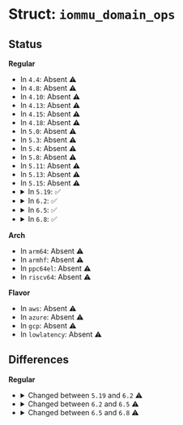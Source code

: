 # Struct: <code>iommu_domain_ops</code>

## Status
<b>Regular</b>
<ul>
<li>
In <code>4.4</code>: Absent ⚠️
</li>
<li>
In <code>4.8</code>: Absent ⚠️
</li>
<li>
In <code>4.10</code>: Absent ⚠️
</li>
<li>
In <code>4.13</code>: Absent ⚠️
</li>
<li>
In <code>4.15</code>: Absent ⚠️
</li>
<li>
In <code>4.18</code>: Absent ⚠️
</li>
<li>
In <code>5.0</code>: Absent ⚠️
</li>
<li>
In <code>5.3</code>: Absent ⚠️
</li>
<li>
In <code>5.4</code>: Absent ⚠️
</li>
<li>
In <code>5.8</code>: Absent ⚠️
</li>
<li>
In <code>5.11</code>: Absent ⚠️
</li>
<li>
In <code>5.13</code>: Absent ⚠️
</li>
<li>
In <code>5.15</code>: Absent ⚠️
</li>
<li>
<details>
<summary>In <code>5.19</code>: ✅</summary>

```c
struct iommu_domain_ops {
    int (*attach_dev)(struct iommu_domain *, struct device *);
    void (*detach_dev)(struct iommu_domain *, struct device *);
    int (*map)(struct iommu_domain *, long unsigned int, phys_addr_t, size_t, int, gfp_t);
    int (*map_pages)(struct iommu_domain *, long unsigned int, phys_addr_t, size_t, size_t, int, gfp_t, size_t *);
    size_t (*unmap)(struct iommu_domain *, long unsigned int, size_t, struct iommu_iotlb_gather *);
    size_t (*unmap_pages)(struct iommu_domain *, long unsigned int, size_t, size_t, struct iommu_iotlb_gather *);
    void (*flush_iotlb_all)(struct iommu_domain *);
    void (*iotlb_sync_map)(struct iommu_domain *, long unsigned int, size_t);
    void (*iotlb_sync)(struct iommu_domain *, struct iommu_iotlb_gather *);
    phys_addr_t (*iova_to_phys)(struct iommu_domain *, dma_addr_t);
    bool (*enforce_cache_coherency)(struct iommu_domain *);
    int (*enable_nesting)(struct iommu_domain *);
    int (*set_pgtable_quirks)(struct iommu_domain *, long unsigned int);
    void (*free)(struct iommu_domain *);
};
```
</details>
</li>
<li>
<details>
<summary>In <code>6.2</code>: ✅</summary>

```c
struct iommu_domain_ops {
    int (*attach_dev)(struct iommu_domain *, struct device *);
    void (*detach_dev)(struct iommu_domain *, struct device *);
    int (*set_dev_pasid)(struct iommu_domain *, struct device *, ioasid_t);
    int (*map)(struct iommu_domain *, long unsigned int, phys_addr_t, size_t, int, gfp_t);
    int (*map_pages)(struct iommu_domain *, long unsigned int, phys_addr_t, size_t, size_t, int, gfp_t, size_t *);
    size_t (*unmap)(struct iommu_domain *, long unsigned int, size_t, struct iommu_iotlb_gather *);
    size_t (*unmap_pages)(struct iommu_domain *, long unsigned int, size_t, size_t, struct iommu_iotlb_gather *);
    void (*flush_iotlb_all)(struct iommu_domain *);
    void (*iotlb_sync_map)(struct iommu_domain *, long unsigned int, size_t);
    void (*iotlb_sync)(struct iommu_domain *, struct iommu_iotlb_gather *);
    phys_addr_t (*iova_to_phys)(struct iommu_domain *, dma_addr_t);
    bool (*enforce_cache_coherency)(struct iommu_domain *);
    int (*enable_nesting)(struct iommu_domain *);
    int (*set_pgtable_quirks)(struct iommu_domain *, long unsigned int);
    void (*free)(struct iommu_domain *);
};
```
</details>
</li>
<li>
<details>
<summary>In <code>6.5</code>: ✅</summary>

```c
struct iommu_domain_ops {
    int (*attach_dev)(struct iommu_domain *, struct device *);
    int (*set_dev_pasid)(struct iommu_domain *, struct device *, ioasid_t);
    int (*map)(struct iommu_domain *, long unsigned int, phys_addr_t, size_t, int, gfp_t);
    int (*map_pages)(struct iommu_domain *, long unsigned int, phys_addr_t, size_t, size_t, int, gfp_t, size_t *);
    size_t (*unmap)(struct iommu_domain *, long unsigned int, size_t, struct iommu_iotlb_gather *);
    size_t (*unmap_pages)(struct iommu_domain *, long unsigned int, size_t, size_t, struct iommu_iotlb_gather *);
    void (*flush_iotlb_all)(struct iommu_domain *);
    void (*iotlb_sync_map)(struct iommu_domain *, long unsigned int, size_t);
    void (*iotlb_sync)(struct iommu_domain *, struct iommu_iotlb_gather *);
    phys_addr_t (*iova_to_phys)(struct iommu_domain *, dma_addr_t);
    bool (*enforce_cache_coherency)(struct iommu_domain *);
    int (*enable_nesting)(struct iommu_domain *);
    int (*set_pgtable_quirks)(struct iommu_domain *, long unsigned int);
    void (*free)(struct iommu_domain *);
};
```
</details>
</li>
<li>
<details>
<summary>In <code>6.8</code>: ✅</summary>

```c
struct iommu_domain_ops {
    int (*attach_dev)(struct iommu_domain *, struct device *);
    int (*set_dev_pasid)(struct iommu_domain *, struct device *, ioasid_t);
    int (*map_pages)(struct iommu_domain *, long unsigned int, phys_addr_t, size_t, size_t, int, gfp_t, size_t *);
    size_t (*unmap_pages)(struct iommu_domain *, long unsigned int, size_t, size_t, struct iommu_iotlb_gather *);
    void (*flush_iotlb_all)(struct iommu_domain *);
    int (*iotlb_sync_map)(struct iommu_domain *, long unsigned int, size_t);
    void (*iotlb_sync)(struct iommu_domain *, struct iommu_iotlb_gather *);
    int (*cache_invalidate_user)(struct iommu_domain *, struct iommu_user_data_array *);
    phys_addr_t (*iova_to_phys)(struct iommu_domain *, dma_addr_t);
    bool (*enforce_cache_coherency)(struct iommu_domain *);
    int (*enable_nesting)(struct iommu_domain *);
    int (*set_pgtable_quirks)(struct iommu_domain *, long unsigned int);
    void (*free)(struct iommu_domain *);
};
```
</details>
</li>
</ul>
<b>Arch</b>
<ul>
<li>
In <code>arm64</code>: Absent ⚠️
</li>
<li>
In <code>armhf</code>: Absent ⚠️
</li>
<li>
In <code>ppc64el</code>: Absent ⚠️
</li>
<li>
In <code>riscv64</code>: Absent ⚠️
</li>
</ul>
<b>Flavor</b>
<ul>
<li>
In <code>aws</code>: Absent ⚠️
</li>
<li>
In <code>azure</code>: Absent ⚠️
</li>
<li>
In <code>gcp</code>: Absent ⚠️
</li>
<li>
In <code>lowlatency</code>: Absent ⚠️
</li>
</ul>

## Differences
<b>Regular</b>
<ul>
<li>
<details>
<summary>Changed between <code>5.19</code> and <code>6.2</code> ⚠️</summary>
<ul>
<li>
<b>Field added. </b>
<code>int (*set_dev_pasid)(struct iommu_domain *, struct device *, ioasid_t)</code>
</li>
</ul>
</details>
</li>
<li>
<details>
<summary>Changed between <code>6.2</code> and <code>6.5</code> ⚠️</summary>
<ul>
<li>
<b>Field removed. </b>
<code>void (*detach_dev)(struct iommu_domain *, struct device *)</code>
</li>
</ul>
</details>
</li>
<li>
<details>
<summary>Changed between <code>6.5</code> and <code>6.8</code> ⚠️</summary>
<ul>
<li>
<b>Field added. </b>
<code>int (*cache_invalidate_user)(struct iommu_domain *, struct iommu_user_data_array *)</code>
</li>
<li>
<b>Field removed. </b>
<code>int (*map)(struct iommu_domain *, long unsigned int, phys_addr_t, size_t, int, gfp_t)</code>
</li>
<li>
<b>Field removed. </b>
<code>size_t (*unmap)(struct iommu_domain *, long unsigned int, size_t, struct iommu_iotlb_gather *)</code>
</li>
<li>
<b>Field type changed. </b>
<code>void (*iotlb_sync_map)(struct iommu_domain *, long unsigned int, size_t)</code> ➡️ <code>int (*iotlb_sync_map)(struct iommu_domain *, long unsigned int, size_t)</code>
</li>
</ul>
</details>
</li>
</ul>

